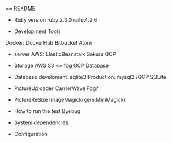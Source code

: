 == README

* Ruby version
ruby:2.3.0
rails:4.2.6

* Development Tools

Docker: DockerHub
Bitbucket
Atom


* server
AWS: ElasticBeanstalk
Sakura
GCP


* Storage
AWS S3 <= fog
GCP Database


* Database
develoment: sqlite3
Production: mysql2 /GCP SQLite


* PictureUploader
CarrierWave
Fog?

* PictureReSize
ImageMagick(gem:MiniMagick)

* How to run the test
Byebug


* System dependencies

* Configuration
